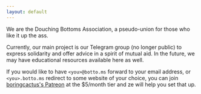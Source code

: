 ```yaml
---
layout: default
---
```

We are the Douching Bottoms Association, a pseudo-union for those who like it up the ass.

Currently, our main project is our Telegram group (no longer public) to express solidarity and offer advice in a spirit of mutual aid.
In the future, we may have educational resources available here as well.

If you would like to have `<you>@botto.ms` forward to your email address, or `<you>.botto.ms` redirect to some website of your choice, you can join [boringcactus's Patreon](https://www.patreon.com/boringcactus) at the $5/month tier and ze will help you set that up.
